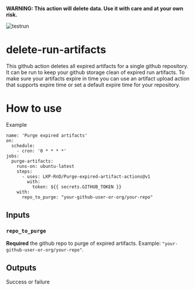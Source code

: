 **WARNING: This action will delete data. Use it with care and at your own risk.**

![testrun](https://github.com/LKP-RnD/purge-expired-artifacts-action/workflows/Build/badge.svg)

# delete-run-artifacts

This github action deletes all expired artifacts for a single github repository. It can be run to 
keep your github storage clean of expired run artifacts. To make sure your artifacts expire in time you can use
an artifact upload action that supports expire time or set a default expire time for your repository.

# How to use
Example

```
name: 'Purge expired artifacts'
on:
  schedule:
    - cron: '0 * * * *'
jobs:
  purge-artifacts:
    runs-on: ubuntu-latest
    steps:
      - uses: LKP-RnD/Purge-expired-artifact-actions@v1
        with:
          token: ${{ secrets.GITHUB_TOKEN }}
    with:
      repo_to_purge: "your-github-user-or-org/your-repo"
```

## Inputs

### `repo_to_purge`

**Required** the github repo to purge of expired artifacts. Example: `"your-github-user-or-org/your-repo"`.

## Outputs

Success or failure
